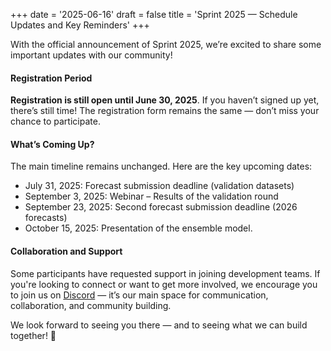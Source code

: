 +++ date = '2025-06-16' draft = false title = 'Sprint 2025 — Schedule Updates and Key Reminders' +++



With the official announcement of Sprint 2025, we’re excited to share some important updates with our community!

#### **Registration Period**
**Registration is still open until June 30, 2025**. If you haven’t signed up yet, there’s still time! The registration form remains the same — don’t miss your chance to participate. 

#### What’s Coming Up?
The main timeline remains unchanged. Here are the key upcoming dates:
* July 31, 2025: Forecast submission deadline (validation datasets)
* September 3, 2025: Webinar – Results of the validation round
* September 23, 2025: Second forecast submission deadline (2026 forecasts)
* October 15, 2025: Presentation of the ensemble model.

#### Collaboration and Support
Some participants have requested support in joining development teams. If you're looking to connect or want to get more involved, we encourage you to join us on [Discord](https://discord.gg/FJA8rvhkbS) — it’s our main space for communication, collaboration, and community building.

We look forward to seeing you there — and to seeing what we can build together! 🚀
